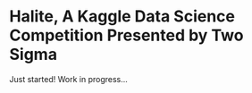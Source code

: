 # Halite, A Kaggle Data Science Competition Presented by Two Sigma
Just started! Work in progress...
